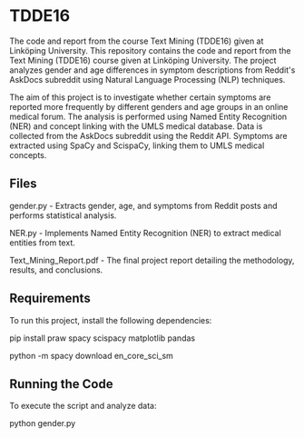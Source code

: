 # TDDE16

The code and report from the course Text Mining (TDDE16) given at Linköping University. This repository contains the code and report from the Text Mining (TDDE16) course given at Linköping University. The project analyzes gender and age differences in symptom descriptions from Reddit's AskDocs subreddit using Natural Language Processing (NLP) techniques.

The aim of this project is to investigate whether certain symptoms are reported more frequently by different genders and age groups in an online medical forum. The analysis is performed using Named Entity Recognition (NER) and concept linking with the UMLS medical database. Data is collected from the AskDocs subreddit using the Reddit API. Symptoms are extracted using SpaCy and ScispaCy, linking them to UMLS medical concepts.

## Files

gender.py - Extracts gender, age, and symptoms from Reddit posts and performs statistical analysis.

NER.py - Implements Named Entity Recognition (NER) to extract medical entities from text.

Text_Mining_Report.pdf - The final project report detailing the methodology, results, and conclusions.

## Requirements

To run this project, install the following dependencies:

pip install praw spacy scispacy matplotlib pandas

python -m spacy download en_core_sci_sm

## Running the Code

To execute the script and analyze data:

python gender.py
